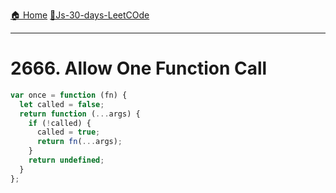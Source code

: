 [🏠 Home](../../README.md)
[🎯Js-30-days-LeetCOde](../JS-30-Days.md)

<hr>

# 2666. Allow One Function Call

```js
var once = function (fn) {
  let called = false;
  return function (...args) {
    if (!called) {
      called = true;
      return fn(...args);
    }
    return undefined;
  }
};
```